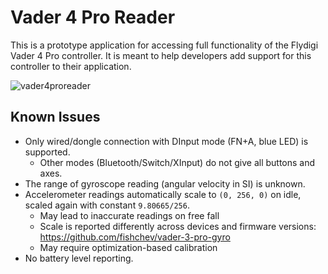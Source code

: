 # Vader 4 Pro Reader

This is a prototype application for accessing full functionality of the Flydigi Vader 4 Pro controller. It is meant to help developers add support for this controller to their application.

![vader4proreader](https://github.com/user-attachments/assets/04e5ed18-9c75-4e19-95ea-c4620175a9af)


## Known Issues

* Only wired/dongle connection with DInput mode (FN+A, blue LED) is supported.
  - Other modes (Bluetooth/Switch/XInput) do not give all buttons and axes.
* The range of gyroscope reading (angular velocity in SI) is unknown.
* Accelerometer readings automatically scale to `(0, 256, 0)` on idle, scaled again with constant `9.80665/256`.
  - May lead to inaccurate readings on free fall
  - Scale is reported differently across devices and firmware versions: https://github.com/fishchev/vader-3-pro-gyro
  - May require optimization-based calibration
* No battery level reporting.
